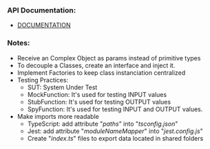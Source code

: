 ### API Documentation:

-   [DOCUMENTATION](http://fordevs.herokuapp.com/api-docs/#/)

### Notes:

-   Receive an Complex Object as params instead of primitive types
-   To decouple a Classes, create an interface and inject it.
-   Implement Factories to keep class instanciation centralized
-   Testing Practices:
    -   SUT: System Under Test
    -   MockFunction: It's used for testing INPUT values
    -   StubFunction: It's used for testing OUTPUT values
    -   SpyFunction: It's used for testing INPUT and OUTPUT values.
-   Make imports more readable
    -   TypeScript: add attribute "_paths_" into "_tsconfig.json_"
    -   Jest: add attribute "_moduleNameMapper_" into "_jest.config.js_"
    -   Create "_index.ts_" files to export data located in shared folders
